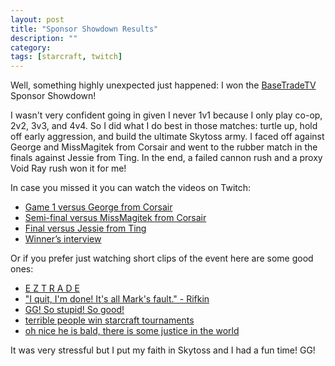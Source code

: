 ```yaml
---
layout: post
title: "Sponsor Showdown Results"
description: ""
category: 
tags: [starcraft, twitch]
---
```


Well, something highly unexpected just happened: I won the [BaseTradeTV][1] Sponsor Showdown!

I wasn't very confident going in given I never 1v1 because I only play co-op, 2v2, 3v3, and 4v4. So I did what I do best in those matches: turtle up, hold off early aggression, and build the ultimate Skytoss army. I faced off against George and MissMagitek from Corsair and went to the rubber match in the finals against Jessie from Ting. In the end, a failed cannon rush and a proxy Void Ray rush won it for me!

In case you missed it you can watch the videos on Twitch:

* [Game 1 versus George from Corsair](https://www.twitch.tv/videos/208501858?t=00h37m43s)
* [Semi-final versus MissMagitek from Corsair](https://www.twitch.tv/videos/208501858?t=02h06m10s)
* [Final versus Jessie from Ting](https://www.twitch.tv/videos/208501858?t=03h46m07s)
* [Winner’s interview](https://www.twitch.tv/videos/208501858?t=05h48m50s)

Or if you prefer just watching short clips of the event here are some good ones: 

* [E Z T R A D E](https://clips.twitch.tv/SeductiveNicePanKreygasm)
* ["I quit, I'm done! It's all Mark's fault." - Rifkin](https://clips.twitch.tv/SillyFlaccidPenguinCopyThis)
* [GG! So stupid! So good!](https://clips.twitch.tv/AcceptablePopularHippoKreygasm)
* [terrible people win starcraft tournaments](https://clips.twitch.tv/CorrectPleasantPeanutEagleEye)
* [oh nice he is bald, there is some justice in the world](https://clips.twitch.tv/PerfectGiantBananaPJSugar)

It was very stressful but I put my faith in Skytoss and I had a fun time! GG!

[1]: twitch.tv/basetradetv
